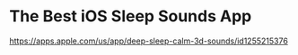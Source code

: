 # The Best iOS Sleep Sounds App

https://apps.apple.com/us/app/deep-sleep-calm-3d-sounds/id1255215376

